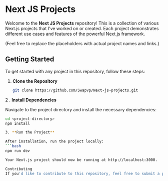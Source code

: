 # Next JS Projects

Welcome to the **Next JS Projects** repository! This is a collection of various Next.js projects that I've worked on or created. Each project demonstrates different use cases and features of the powerful Next.js framework.

  (Feel free to replace the placeholders with actual project names and links.)

## Getting Started

To get started with any project in this repository, follow these steps:

1. **Clone the Repository**

   ```bash
   git clone https://github.com/Swapvp/Next-js-projects.git

2 . **Install Dependencies**

Navigate to the project directory and install the necessary dependencies:

```bash
cd <project-directory>
npm install

3. **Run the Project**

After installation, run the project locally:
```bash
npm run dev

Your Next.js project should now be running at http://localhost:3000.

Contributing
If you'd like to contribute to this repository, feel free to submit a pull request. If you spot any issues or have suggestions, please open an issue.

